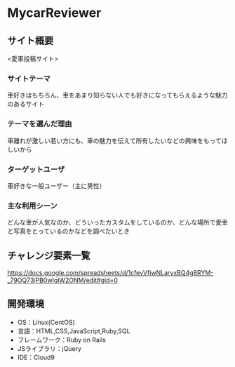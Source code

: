 #  MycarReviewer

## サイト概要
<愛車投稿サイト>

### サイトテーマ
車好きはもちろん、車をあまり知らない人でも好きになってもらえるような魅力のあるサイト

### テーマを選んだ理由
車離れが激しい若い方にも、車の魅力を伝えて所有したいなどの興味をもってほしいから

### ターゲットユーザ
車好きな一般ユーザー（主に男性）

### 主な利用シーン
どんな車が人気なのか、どういったカスタムをしているのか、どんな場所で愛車と写真をとっているのかなどを調べたいとき

## チャレンジ要素一覧
https://docs.google.com/spreadsheets/d/1cfevVfjwNLaryxBQ4g8RYM-_79OQ73iPB0wIglW2ONM/edit#gid=0

## 開発環境
- OS：Linux(CentOS)
- 言語：HTML,CSS,JavaScript,Ruby,SQL
- フレームワーク：Ruby on Rails
- JSライブラリ：jQuery
- IDE：Cloud9
